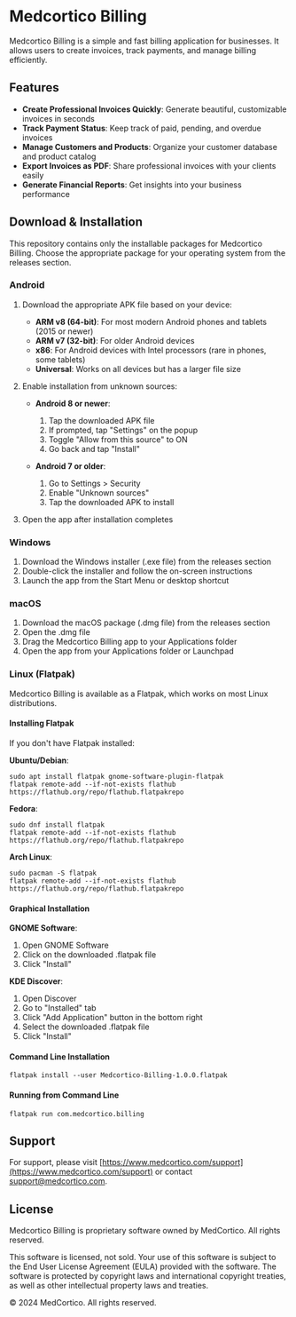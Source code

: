 # Medcortico Billing


Medcortico Billing is a simple and fast billing application for businesses. It allows users to create invoices, track payments, and manage billing efficiently.

## Features

- **Create Professional Invoices Quickly**: Generate beautiful, customizable invoices in seconds
- **Track Payment Status**: Keep track of paid, pending, and overdue invoices
- **Manage Customers and Products**: Organize your customer database and product catalog
- **Export Invoices as PDF**: Share professional invoices with your clients easily
- **Generate Financial Reports**: Get insights into your business performance

## Download & Installation

This repository contains only the installable packages for Medcortico Billing. Choose the appropriate package for your operating system from the releases section.

### Android

1. Download the appropriate APK file based on your device:
   - **ARM v8 (64-bit)**: For most modern Android phones and tablets (2015 or newer)
   - **ARM v7 (32-bit)**: For older Android devices
   - **x86**: For Android devices with Intel processors (rare in phones, some tablets)
   - **Universal**: Works on all devices but has a larger file size

2. Enable installation from unknown sources:
   - **Android 8 or newer**:
     1. Tap the downloaded APK file
     2. If prompted, tap "Settings" on the popup
     3. Toggle "Allow from this source" to ON
     4. Go back and tap "Install"
   
   - **Android 7 or older**:
     1. Go to Settings > Security
     2. Enable "Unknown sources"
     3. Tap the downloaded APK to install

3. Open the app after installation completes


### Windows

1. Download the Windows installer (.exe file) from the releases section
2. Double-click the installer and follow the on-screen instructions
3. Launch the app from the Start Menu or desktop shortcut

### macOS

1. Download the macOS package (.dmg file) from the releases section
2. Open the .dmg file
3. Drag the Medcortico Billing app to your Applications folder
4. Open the app from your Applications folder or Launchpad

### Linux (Flatpak)

Medcortico Billing is available as a Flatpak, which works on most Linux distributions.

#### Installing Flatpak

If you don't have Flatpak installed:

**Ubuntu/Debian**:
```
sudo apt install flatpak gnome-software-plugin-flatpak
flatpak remote-add --if-not-exists flathub https://flathub.org/repo/flathub.flatpakrepo
```

**Fedora**:
```
sudo dnf install flatpak
flatpak remote-add --if-not-exists flathub https://flathub.org/repo/flathub.flatpakrepo
```

**Arch Linux**:
```
sudo pacman -S flatpak
flatpak remote-add --if-not-exists flathub https://flathub.org/repo/flathub.flatpakrepo
```

#### Graphical Installation

**GNOME Software**:
1. Open GNOME Software
2. Click on the downloaded .flatpak file
3. Click "Install"

**KDE Discover**:
1. Open Discover
2. Go to "Installed" tab
3. Click "Add Application" button in the bottom right
4. Select the downloaded .flatpak file
5. Click "Install"

#### Command Line Installation

```
flatpak install --user Medcortico-Billing-1.0.0.flatpak
```

#### Running from Command Line

```
flatpak run com.medcortico.billing
```

## Support

For support, please visit [https://www.medcortico.com/support](https://www.medcortico.com/support) or contact support@medcortico.com.

## License

Medcortico Billing is proprietary software owned by MedCortico. All rights reserved.

This software is licensed, not sold. Your use of this software is subject to the End User License Agreement (EULA) provided with the software. The software is protected by copyright laws and international copyright treaties, as well as other intellectual property laws and treaties.

© 2024 MedCortico. All rights reserved.
